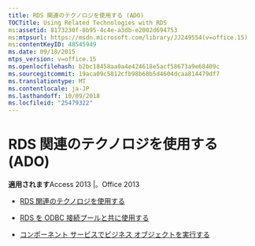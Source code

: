 ```yaml
---
title: RDS 関連のテクノロジを使用する (ADO)
TOCTitle: Using Related Technologies with RDS
ms:assetid: 8173230f-8b95-4c4e-a3db-e2002d694753
ms:mtpsurl: https://msdn.microsoft.com/library/JJ249554(v=office.15)
ms:contentKeyID: 48545949
ms.date: 09/18/2015
mtps_version: v=office.15
ms.openlocfilehash: b2bc18458aa0a4e424618e5acf58673a9e68409c
ms.sourcegitcommit: 19aca09c5812cfb98b68b5d4604dcaa814479df7
ms.translationtype: MT
ms.contentlocale: ja-JP
ms.lasthandoff: 10/09/2018
ms.locfileid: "25479322"
---
```

# <a name="using-related-technologies-with-rds-ado"></a>RDS 関連のテクノロジを使用する (ADO)


**適用されます**Access 2013 |。Office 2013



  - [RDS 関連のテクノロジを使用する](using-related-technologies-with-rds.md)

  - [RDS を ODBC 接続プールと共に使用する](using-rds-with-odbc-connection-pooling.md)

  - [コンポーネント サービスでビジネス オブジェクトを実行する](running-business-objects-in-component-services.md)

